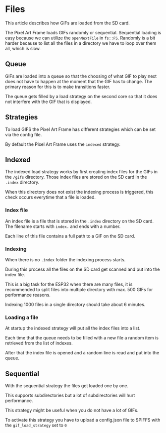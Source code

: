 # Files

This article describes how GIFs are loaded from the SD card.

The Pixel Art Frame loads GIFs randomly or sequential. 
Sequential loading is easy because we can utilize the `openNextFile` in `fs::FS`. 
Randomly is a bit harder because to list all the files in a directory we have to loop over them all, which is slow.

## Queue
GIFs are loaded into a queue so that the choosing of what GIF to play next does not have to happen at the moment that the GIF has to change.
The primary reason for this is to make transitions faster.

The queue gets filled by a load strategy on the second core so that it does not interfere with the GIF that is displayed.

## Strategies

To load GIFS the Pixel Art Frame has different strategies which can be set via the config file.

By default the Pixel Art Frame uses the `indexed` strategy.

## Indexed

The indexed load strategy works by first creating index files for the GIFs in the `/gifs` directory.
Those index files are stored on the SD card in the `.index` directory.

When this directory does not exist the indexing process is triggered, this check occurs everytime that a file is loaded.

### Index file

An index file is a file that is stored in the `.index` directory on the SD card.
The filename starts with `index.` and ends with a number.

Each line of this file contains a full path to a GIF on the SD card.

### Indexing

When there is no `.index` folder the indexing process starts.

During this process all the files on the SD card get scanned and put into the index file.

This is a big task for the ESP32 when there are many files, it is recommended to split files into multiple directory with max. 500 GIFs for performance reasons.

Indexing 1000 files in a single directory should take about 6 minutes.

### Loading a file

At startup the indexed strategy will put all the index files into a list. 

Each time that the queue needs to be filled with a new file a random item is retrieved from the list of indexes.

After that the index file is opened and a random line is read and put into the queue.


## Sequential 

With the sequential strategy the files get loaded one by one.

This supports subdirectories but a lot of subdirectories will hurt performance.

This strategy might be useful when you do not have a lot of GIFs.

To activate this strategy you have to upload a config.json file to SPIFFS with the `gif_load_strategy` set to `0`